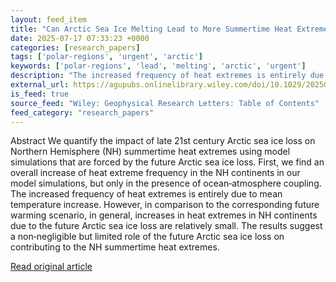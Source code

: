 ```yaml
---
layout: feed_item
title: "Can Arctic Sea Ice Melting Lead to More Summertime Heat Extremes?"
date: 2025-07-17 07:33:23 +0000
categories: [research_papers]
tags: ['polar-regions', 'urgent', 'arctic']
keywords: ['polar-regions', 'lead', 'melting', 'arctic', 'urgent']
description: "The increased frequency of heat extremes is entirely due to mean temperature increase"
external_url: https://agupubs.onlinelibrary.wiley.com/doi/10.1029/2025GL116668?af=R
is_feed: true
source_feed: "Wiley: Geophysical Research Letters: Table of Contents"
feed_category: "research_papers"
---
```


Abstract We quantify the impact of late 21st century Arctic sea ice loss on Northern Hemisphere (NH) summertime heat extremes using model simulations that are forced by the future Arctic sea ice loss. First, we find an overall increase of heat extreme frequency in the NH continents in our model simulations, but only in the presence of ocean‐atmosphere coupling. The increased frequency of heat extremes is entirely due to mean temperature increase. However, in comparison to the corresponding future warming scenario, in general, increases in heat extremes in NH continents due to the future Arctic sea ice loss are relatively small. The results suggest a non‐negligible but limited role of the future Arctic sea ice loss on contributing to the NH summertime heat extremes.

[Read original article](https://agupubs.onlinelibrary.wiley.com/doi/10.1029/2025GL116668?af=R)
